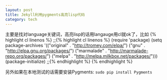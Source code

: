 ```yaml
---
layout: post
title: Jekyll利用pygments高亮lisp代码
category: tech
---
```

主要是找对language关键词，高亮lisp的话用langauge用cl就ok了，比如
{% highlight cl linenos %}
;;{% highlight cl linenos %}
(require 'package)
(setq package-archives
      '(("original"    . "http://tromey.com/elpa/")
        ("gnu"         . "http://elpa.gnu.org/packages/")
        ("marmalade"   . "http://marmalade-repo.org/packages/")
        ("melpa"       . "http://melpa.milkbox.net/packages/")))
(package-initialize)
;;{% endhighlight %}
{% endhighlight %}

另外如果在本地测试的话需要安装Pygments: `sudo pip install Pygments`
